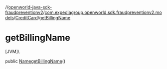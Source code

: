 //[openworld-java-sdk-fraudpreventionv2](../../../index.md)/[com.expediagroup.openworld.sdk.fraudpreventionv2.models](../index.md)/[CreditCard](index.md)/[getBillingName](get-billing-name.md)

# getBillingName

[JVM]\

public [Name](../-name/index.md)[getBillingName](get-billing-name.md)()
